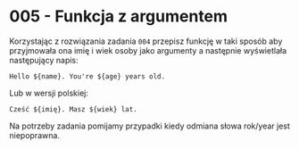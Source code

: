 # 005 - Funkcja z argumentem

Korzystając z rozwiązania zadania `004` przepisz funkcję w taki sposób aby przyjmowała ona imię i wiek
osoby jako argumenty a następnie wyświetlała następujący napis:

`Hello ${name}. You're ${age} years old.`

Lub w wersji polskiej:

`Cześć ${imię}. Masz ${wiek} lat.`

Na potrzeby zadania pomijamy przypadki kiedy odmiana słowa rok/year jest niepoprawna.

